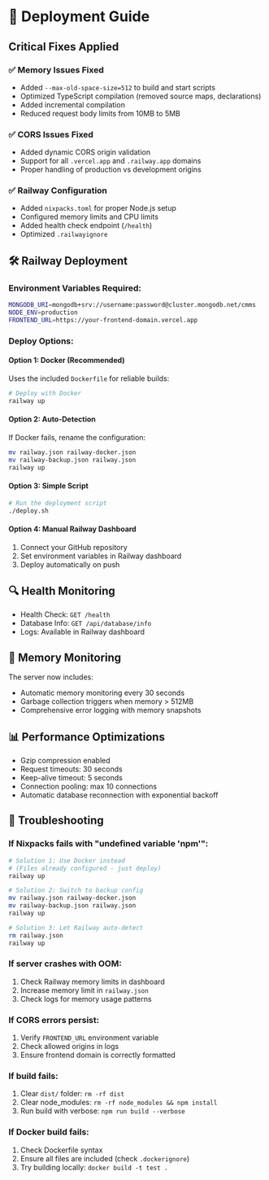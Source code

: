 # 🚀 Deployment Guide

## Critical Fixes Applied

### ✅ Memory Issues Fixed
- Added `--max-old-space-size=512` to build and start scripts
- Optimized TypeScript compilation (removed source maps, declarations)
- Added incremental compilation
- Reduced request body limits from 10MB to 5MB

### ✅ CORS Issues Fixed
- Added dynamic CORS origin validation
- Support for all `.vercel.app` and `.railway.app` domains
- Proper handling of production vs development origins

### ✅ Railway Configuration
- Added `nixpacks.toml` for proper Node.js setup
- Configured memory limits and CPU limits
- Added health check endpoint (`/health`)
- Optimized `.railwayignore`

## 🛠️ Railway Deployment

### Environment Variables Required:
```bash
MONGODB_URI=mongodb+srv://username:password@cluster.mongodb.net/cmms
NODE_ENV=production
FRONTEND_URL=https://your-frontend-domain.vercel.app
```

### Deploy Options:

#### Option 1: Docker (Recommended)
Uses the included `Dockerfile` for reliable builds:
```bash
# Deploy with Docker
railway up
```

#### Option 2: Auto-Detection
If Docker fails, rename the configuration:
```bash
mv railway.json railway-docker.json
mv railway-backup.json railway.json
railway up
```

#### Option 3: Simple Script
```bash
# Run the deployment script
./deploy.sh
```

#### Option 4: Manual Railway Dashboard
1. Connect your GitHub repository
2. Set environment variables in Railway dashboard
3. Deploy automatically on push

## 🔍 Health Monitoring

- Health Check: `GET /health`
- Database Info: `GET /api/database/info`
- Logs: Available in Railway dashboard

## 🚨 Memory Monitoring

The server now includes:
- Automatic memory monitoring every 30 seconds
- Garbage collection triggers when memory > 512MB
- Comprehensive error logging with memory snapshots

## 📊 Performance Optimizations

- Gzip compression enabled
- Request timeouts: 30 seconds
- Keep-alive timeout: 5 seconds
- Connection pooling: max 10 connections
- Automatic database reconnection with exponential backoff

## 🔧 Troubleshooting

### If Nixpacks fails with "undefined variable 'npm'":
```bash
# Solution 1: Use Docker instead
# (Files already configured - just deploy)
railway up

# Solution 2: Switch to backup config
mv railway.json railway-docker.json
mv railway-backup.json railway.json
railway up

# Solution 3: Let Railway auto-detect
rm railway.json
railway up
```

### If server crashes with OOM:
1. Check Railway memory limits in dashboard
2. Increase memory limit in `railway.json`
3. Check logs for memory usage patterns

### If CORS errors persist:
1. Verify `FRONTEND_URL` environment variable
2. Check allowed origins in logs
3. Ensure frontend domain is correctly formatted

### If build fails:
1. Clear `dist/` folder: `rm -rf dist`
2. Clear node_modules: `rm -rf node_modules && npm install`
3. Run build with verbose: `npm run build --verbose`

### If Docker build fails:
1. Check Dockerfile syntax
2. Ensure all files are included (check `.dockerignore`)
3. Try building locally: `docker build -t test .`
